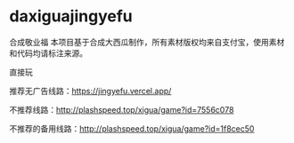 # daxiguajingyefu
合成敬业福
本项目基于合成大西瓜制作，所有素材版权均来自支付宝，使用素材和代码均请标注来源。

直接玩

推荐无广告线路：https://jingyefu.vercel.app/

不推荐线路：http://plashspeed.top/xigua/game?id=7556c078

不推荐的备用线路：http://plashspeed.top/xigua/game?id=1f8cec50
